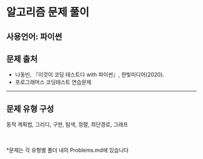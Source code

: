 알고리즘 문제 풀이
=====

사용언어: 파이썬
----
문제 출처
----
- 나동빈, 『이것이 코딩 테스트다 with 파이썬』, 한빛미디어(2020).
- 프로그래머스 코딩테스트 연습문제
----
문제 유형 구성
----
동적 계획법, 그리디, 구현, 탐색, 정렬, 최단경로, 그래프

<br><br>
\*문제는 각 유형별 폴더 내의 Problems.md에 있습니다
